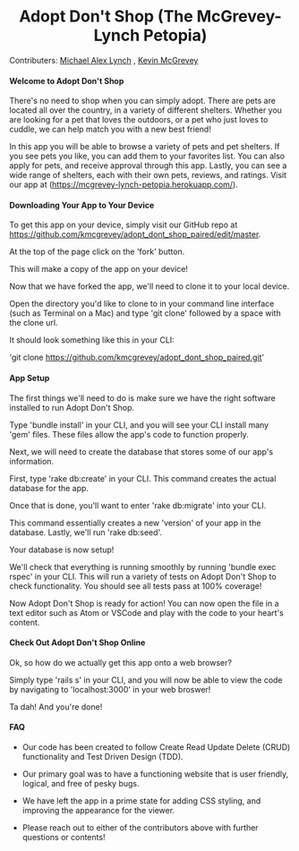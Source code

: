 <h1 align = center> Adopt Don't Shop (The McGrevey-Lynch Petopia) </h1> 

Contributers: 
[Michael Alex Lynch](https://github.com/mlynch5187) ,
[Kevin McGrevey](https://github.com/kmcgrevey)

#### Welcome to Adopt Don't Shop

  There's no need to shop when you can simply adopt. There are pets are located all over the country, in a variety of different shelters. Whether you are looking for a pet that loves the outdoors, or a pet who just loves to cuddle, we can help match you with a new best friend!

  In this app you will be able to browse a variety of pets and pet shelters. If you see pets you like, you can add them to your favorites list. You can also apply for pets, and receive approval through this app. Lastly, you can see a wide range of shelters, each with their own pets, reviews, and ratings. Visit our app at (https://mcgrevey-lynch-petopia.herokuapp.com/).
  
#### Downloading Your App to Your Device

  To get this app on your device, simply visit our GitHub repo at https://github.com/kmcgrevey/adopt_dont_shop_paired/edit/master. 
  
  At the top of the page click on the 'fork' button.
  
  This will make a copy of the app on your device!
  
  Now that we have forked the app, we'll need to clone it to your local device.
  
  Open the directory you'd like to clone to in your command line interface (such as Terminal on a Mac) and type 'git clone' followed by a space with the clone url. 
  
  It should look something like this in your CLI:
  
  'git clone https://github.com/kmcgrevey/adopt_dont_shop_paired.git'
  
  
#### App Setup

  The first things we'll need to do is make sure we have the right software installed to run Adopt Don't Shop.
  
  Type 'bundle install' in your CLI, and you will see your CLI install many 'gem' files. These files allow the app's code to function properly.
  
 Next, we will need to create the database that stores some of our app's information. 
 
 First, type 'rake db:create' in your CLI. This command creates the actual database for the app. 
 
 Once that is done, you'll want to enter 'rake db:migrate' into your CLI. 
 
 This command essentially creates a new 'version' of your app in the database. Lastly, we'll run 'rake db:seed'. 
  
  Your database is now setup!
  
  We'll check that everything is running smoothly by running 'bundle exec rspec' in your CLI. This will run a variety of tests on Adopt Don't Shop to check functionality. You should see all tests pass at 100% coverage!
  
  Now Adopt Don't Shop is ready for action! You can now open the file in a text editor such as Atom or VSCode and play with the code to your heart's content.
  
#### Check Out Adopt Don't Shop Online

  Ok, so how do we actually get this app onto a web browser?
  
  Simply type 'rails s' in your CLI, and you will now be able to view the code by navigating to 'localhost:3000' in your web broswer!
  
  Ta dah! And you're done!
  

#### FAQ

  - Our code has been created to follow Create Read Update Delete (CRUD) functionality and Test Driven Design (TDD).
  
  - Our primary goal was to have a functioning website that is user friendly, logical, and free of pesky bugs.
  
  - We have left the app in a prime state for adding CSS styling, and improving the appearance for the viewer.
  
  - Please reach out to either of the contributors above with further questions or contents!
  

  
  
